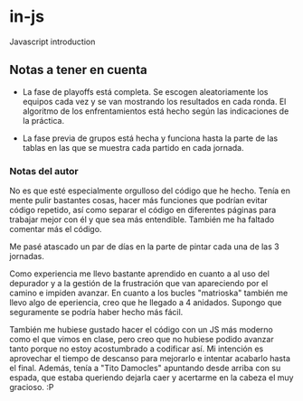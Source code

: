 # in-js
Javascript introduction

## Notas a tener en cuenta

 - La fase de playoffs está completa. Se escogen aleatoriamente los equipos cada vez y se van mostrando los resultados en cada ronda. El algoritmo de los enfrentamientos está hecho según las indicaciones de la práctica.

 - La fase previa de grupos está hecha y funciona hasta la parte de las tablas en las que se muestra cada partido en cada jornada.


 ### Notas del autor
 No es que esté especialmente orgulloso del código que he hecho. Tenía en mente pulir bastantes cosas, hacer más funciones que podrían evitar código repetido, así como separar el código en diferentes páginas para trabajar mejor con él y que sea más entendible. También me ha faltado comentar más el código.

 Me pasé atascado un par de días en la parte de pintar cada una de las 3 jornadas.

 Como experiencia me llevo bastante aprendido en cuanto a al uso del depurador y a la gestión de la frustración que van apareciendo por el camino e impiden avanzar. En cuanto a los bucles "matrioska" también me llevo algo de eperiencia, creo que he llegado a 4 anidados. Supongo que seguramente se podría haber hecho más fácil.
 
 También me hubiese gustado hacer el código con un JS más moderno como el que vimos en clase, pero creo que no hubiese podido avanzar tanto porque no estoy acostumbrado a codificar así. Mi intención es aprovechar el tiempo de descanso para mejorarlo e intentar acabarlo hasta el final. Además, tenía a "Tito Damocles" apuntando desde arriba con su espada, que estaba queriendo dejarla caer y acertarme en la cabeza el muy gracioso. :P